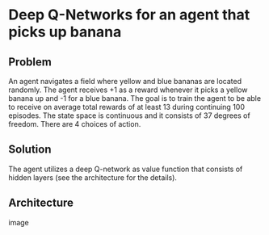 # Deep Q-Networks for an agent that picks up banana

## Problem
An agent navigates a field where yellow and blue bananas are located randomly. The agent receives +1 as a reward whenever it picks a yellow banana up and -1 for a blue banana. The goal is to train the agent to be able to receive on average total rewards of at least 13 during continuing 100 episodes. The state space is continuous and it consists of 37 degrees of freedom. There are 4 choices of action. 

## Solution
The agent utilizes a deep Q-network as value function that consists of hidden layers (see the architecture for the details). 


## Architecture
image